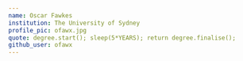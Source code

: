 ```yaml
---
name: Oscar Fawkes
institution: The University of Sydney
profile_pic: ofawx.jpg
quote: degree.start(); sleep(5*YEARS); return degree.finalise();
github_user: ofawx
---
```

